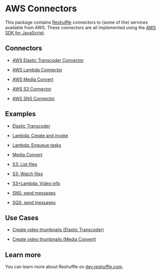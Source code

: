 # AWS Connectors

This package contains [Reshuffle](https://github.com/reshufflehq/reshuffle)
connectors to (some of the) services available from AWS. These connectors are
all implemented using the
[AWS SDK for JavaScript](https://docs.aws.amazon.com/AWSJavaScriptSDK/latest/).

## Connectors

* [AWS Elastic Transcoder Connector](doc/AWSElasticTranscoderConnector.md)

* [AWS Lambda Connector](doc/AWSLambdaConnector.md)

* [AWS Media Convert](doc/AWSMediaConvertConnector.md)

* [AWS S3 Connector](doc/AWSS3Connector.md)

* [AWS SNS Connector](doc/AWSSNSConnector.md)

## Examples

* [Elastic Transcoder](examples/elastic-transcoder.js)

* [Lambda: Create and invoke](examples/lambda-create-invoke.js)

* [Lambda: Enqueue tasks](examples/lambda-enqueue-tasks.js)

* [Media Convert](examples/media-convert.js)

* [S3: List files](examples/s3-list-files.js)

* [S3: Watch files](examples/s3-watch-files.js)

* [S3+Lambda: Video info](examples/s3-lambda-video-info.js)

* [SNS: send messages](https://github.com/reshufflehq/reshuffle/blob/master/examples/aws/sns-messages.js)

* [SQS: send messages](https://github.com/reshufflehq/reshuffle/blob/master/examples/aws/sqs-messages.js)

## Use Cases

* [Create video thumbnails (Elastic Transcoder)](usecases/create-video-thumbnails-et.md)

* [Create video thumbnails (Media Convert)](usecases/create-video-thumbnails-mc.md)

## Learn more

You can learn more about Reshuffle on
[dev.reshuffle.com](https://dev.reshuffle.com).
